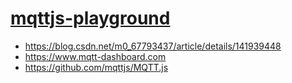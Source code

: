 [mqttjs-playground](https://dirkarnez.github.io/mqttjs-playground)
==================================================================
- https://blog.csdn.net/m0_67793437/article/details/141939448
- https://www.mqtt-dashboard.com
- https://github.com/mqttjs/MQTT.js

